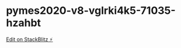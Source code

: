 # pymes2020-v8-vglrki4k5-71035-hzahbt

[Edit on StackBlitz ⚡️](https://stackblitz.com/edit/pymes2020-v8-vglrki4k5-71035-hzahbt)